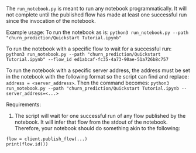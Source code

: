 The `run_notebook.py` is meant to run any notebook programmatically. It will not complete until
the published flow has made at least one successful run since the invocation of the notebook.

Example usage:
To run the notebook as is:
`python3 run_notebook.py --path "churn_prediction/Quickstart Tutorial.ipynb"`

To run the notebook with a specific flow to wait for a successful run:
`python3 run_notebook.py --path "churn_prediction/Quickstart Tutorial.ipynb" --flow_id ed1abcaf-fc35-4a73-90ae-51a726b8c757`

To run the notebook with a specific server address, the address must be set in the notebook with the following format so the script can find and replace:
`address = <server_address>`. Then the command becomes:
`python3 run_notebook.py --path "churn_prediction/Quickstart Tutorial.ipynb --server_address=<...>`

Requirements:
1) The script will wait for one successful run of any flow published by the notebook. It will infer that flow from the stdout
   of the notebook. Therefore, your notebook should do something akin to the following:
```
flow = client.publish_flow(...)
print(flow.id())
```